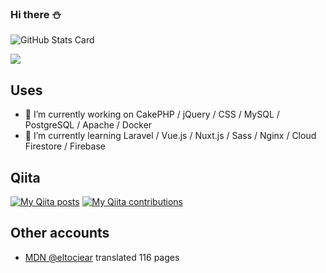 ### Hi there ⛄

![GitHub Stats Card](https://github-readme-stats.vercel.app/api?username=eltociear&count_private=true&theme=merko&show_icons=true&count_private=true&sanitize=true)

![](https://visitor-badge.laobi.icu/badge?page_id=eltociear.readme)

## Uses
- 🔭 I’m currently working on CakePHP / jQuery / CSS / MySQL / PostgreSQL / Apache / Docker
- 🌱 I’m currently learning Laravel / Vue.js / Nuxt.js / Sass / Nginx / Cloud Firestore / Firebase

## Qiita
[![My Qiita posts](https://qiita-badge.apiapi.app/s/eltociear/posts.svg)](http://qiita.com/eltociear)
[![My Qiita contributions](https://qiita-badge.apiapi.app/s/eltociear/contributions.svg)](http://qiita.com/eltociear)

## Other accounts
* [MDN @eltociear](https://wiki.developer.mozilla.org/ja/profiles/eltociear) translated 116 pages

<!--
**eltociear/eltociear** is a ✨ _special_ ✨ repository because its `README.md` (this file) appears on your GitHub profile.

Here are some ideas to get you started:

- 🔭 I’m currently working on ...
- 🌱 I’m currently learning ...
- 👯 I’m looking to collaborate on ...
- 🤔 I’m looking for help with ...
- 💬 Ask me about ...
- 📫 How to reach me: ...
- 😄 Pronouns: ...
- ⚡ Fun fact: ...
-->
